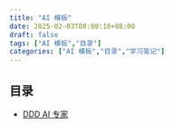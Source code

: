 ```yaml
---
title: "AI 模板"
date: 2025-02-03T08:00:10+08:00
draft: false
tags: ["AI 模板","目录"]
categories: ["AI 模板","目录","学习笔记"]
---
```


## 目录

- [DDD AI 专家](../1)